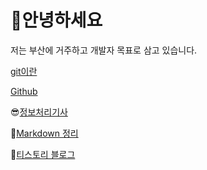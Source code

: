 # 💪안녕하세요

저는 부산에 거주하고 개발자 목표로 삼고 있습니다.

[git이란](https://github.com/sickcow878/TIL/blob/master/git/git%EC%9D%B4%EB%9E%80.md)

[Github](https://github.com/sickcow878/TIL/blob/master/git/github.md)

😎[정보처리기사](https://github.com/BuildEnough/TIL/blob/master/%EC%A0%95%EB%B3%B4%EC%B2%98%EB%A6%AC%EA%B8%B0%EC%82%AC/%EC%A0%95%EB%B3%B4%EC%B2%98%EB%A6%AC%EA%B8%B0%EC%82%AC%20%EC%8B%A4%EA%B8%B0.md)


👀[Markdown 정리](https://github.com/BuildEnough/TIL/blob/master/%EB%A7%88%ED%81%AC%EB%8B%A4%EC%9A%B4/%EB%A7%88%ED%81%AC%EB%8B%A4%EC%9A%B4.md)

👀[티스토리 블로그](https://buildenough.tistory.com/)
